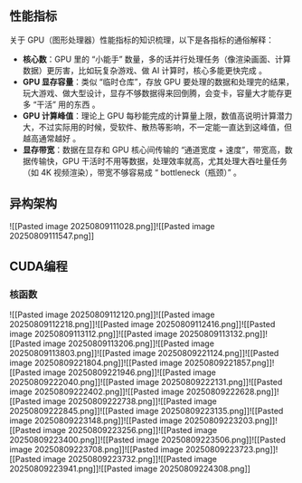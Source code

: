 
## 性能指标
关于 GPU（图形处理器）性能指标的知识梳理，以下是各指标的通俗解释：
- **核心数**：GPU 里的 “小能手” 数量，多的话并行处理任务（像渲染画面、计算数据）更厉害，比如玩复杂游戏、做 AI 计算时，核心多能更快完成 。
- **GPU 显存容量**：类似 “临时仓库”，存放 GPU 要处理的数据和处理完的结果，玩大游戏、做大型设计，显存不够数据得来回倒腾，会变卡，容量大才能存更多 “干活” 用的东西 。
- **GPU 计算峰值**：理论上 GPU 每秒能完成的计算量上限，数值高说明计算潜力大，不过实际用的时候，受软件、散热等影响，不一定能一直达到这峰值，但越高通常越好 。
- **显存带宽**：数据在显存和 GPU 核心间传输的 “通道宽度 + 速度”，带宽高，数据传输快，GPU 干活时不用等数据，处理效率就高，尤其处理大吞吐量任务（如 4K 视频渲染），带宽不够容易成 “ bottleneck（瓶颈）” 。
## 异构架构
![[Pasted image 20250809111028.png]]![[Pasted image 20250809111547.png]]
## CUDA编程

### 核函数
![[Pasted image 20250809112120.png]]![[Pasted image 20250809112218.png]]![[Pasted image 20250809112416.png]]![[Pasted image 20250809113112.png]]![[Pasted image 20250809113132.png]]![[Pasted image 20250809113206.png]]![[Pasted image 20250809113803.png]]![[Pasted image 20250809221124.png]]![[Pasted image 20250809221804.png]]![[Pasted image 20250809221857.png]]![[Pasted image 20250809221946.png]]![[Pasted image 20250809222040.png]]![[Pasted image 20250809222131.png]]![[Pasted image 20250809222402.png]]![[Pasted image 20250809222628.png]]![[Pasted image 20250809222738.png]]![[Pasted image 20250809222845.png]]![[Pasted image 20250809223135.png]]![[Pasted image 20250809223148.png]]![[Pasted image 20250809223203.png]]![[Pasted image 20250809223256.png]]![[Pasted image 20250809223400.png]]![[Pasted image 20250809223506.png]]![[Pasted image 20250809223708.png]]![[Pasted image 20250809223723.png]]![[Pasted image 20250809223732.png]]![[Pasted image 20250809223941.png]]![[Pasted image 20250809224308.png]]